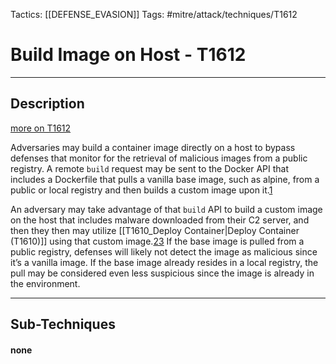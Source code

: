 Tactics: [[DEFENSE_EVASION]]
Tags: #mitre/attack/techniques/T1612  

# Build Image on Host - T1612
---
## Description
[more on T1612](https://attack.mitre.org/techniques/T1612)

Adversaries may build a container image directly on a host to bypass defenses that monitor for the retrieval of malicious images from a public registry. A remote `build` request may be sent to the Docker API that includes a Dockerfile that pulls a vanilla base image, such as alpine, from a public or local registry and then builds a custom image upon it.[1](https://docs.docker.com/engine/api/v1.41/#operation/ImageBuild)

An adversary may take advantage of that `build` API to build a custom image on the host that includes malware downloaded from their C2 server, and then they then may utilize [[T1610_Deploy Container|Deploy Container (T1610)]] using that custom image.[2](https://blog.aquasec.com/malicious-container-image-docker-container-host)[3](https://info.aquasec.com/hubfs/Threat%20reports/AquaSecurity_Cloud_Native_Threat_Report_2021.pdf?utm_campaign=WP%20-%20Jun2021%20Nautilus%202021%20Threat%20Research%20Report&utm_medium=email&_hsmi=132931006&_hsenc=p2ANqtz-_8oopT5Uhqab8B7kE0l3iFo1koirxtyfTehxF7N-EdGYrwk30gfiwp5SiNlW3G0TNKZxUcDkYOtwQ9S6nNVNyEO-Dgrw&utm_content=132931006&utm_source=hs_automation) If the base image is pulled from a public registry, defenses will likely not detect the image as malicious since it’s a vanilla image. If the base image already resides in a local registry, the pull may be considered even less suspicious since the image is already in the environment.

---
## Sub-Techniques

#### none
